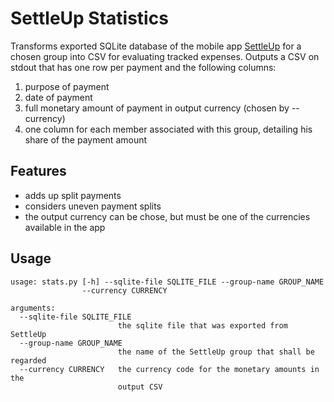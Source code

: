 SettleUp Statistics
===================

Transforms exported SQLite database of the mobile app [SettleUp](http://www.settleup.info/) for a chosen group into CSV for
evaluating tracked expenses.
Outputs a CSV on stdout that has one row per payment and the following columns:

1. purpose of payment
2. date of payment
3. full monetary amount of payment in output currency (chosen by --currency)
4. one column for each member associated with this group, detailing his share of the payment amount


Features
--------
- adds up split payments
- considers uneven payment splits
- the output currency can be chose, but must be one of the currencies available in the app


Usage
-----
```
usage: stats.py [-h] --sqlite-file SQLITE_FILE --group-name GROUP_NAME
                --currency CURRENCY

arguments:
  --sqlite-file SQLITE_FILE
                        the sqlite file that was exported from SettleUp
  --group-name GROUP_NAME
                        the name of the SettleUp group that shall be regarded
  --currency CURRENCY   the currency code for the monetary amounts in the
                        output CSV
```